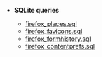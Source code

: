   - **SQLite queries**
      
      - [firefox_places.sql](https://github.com/kacos2000/queries/blob/master/firefox_places.sql) 
      - [firefox_favicons.sql](https://github.com/kacos2000/queries/blob/master/firefox_favicons.sql) 
      - [firefox_formhistory.sql](https://github.com/kacos2000/queries/blob/master/firefox_formhistory.sql) 
      - [firefox_contentprefs.sql](https://github.com/kacos2000/queries/blob/master/firefox_contentprefs.sql) 
      
      
      
